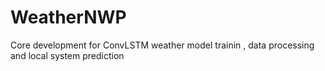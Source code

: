 # WeatherNWP
Core development for ConvLSTM weather model trainin , data processing and local system prediction
